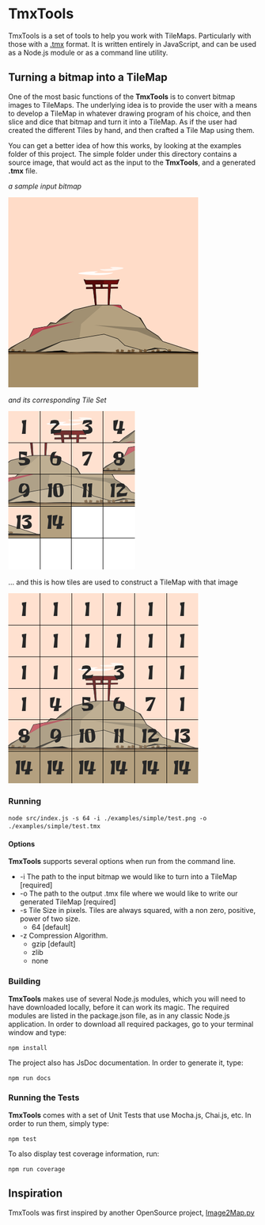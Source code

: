 # TmxTools

TmxTools is a set of tools to help you work with TileMaps. Particularly with
those with a [.tmx](http://docs.mapeditor.org/en/latest/reference/tmx-map-format/) format.
It is written entirely in JavaScript, and can be used as a Node.js module or as
a command line utility.

## Turning a bitmap into a TileMap

One of the most basic functions of the **TmxTools** is to convert bitmap images to
TileMaps. The underlying idea is to provide the user with a means to develop a
TileMap in whatever drawing program of his choice, and then slice and dice
that bitmap and turn it into a TileMap. As if the user had created the
different Tiles by hand, and then crafted a Tile Map using them.

You can get a better idea of how this works, by looking at the examples folder
of this project. The simple folder under this directory contains a source image,
that would act as the input to the **TmxTools**, and a generated **.tmx** file.

_a sample input bitmap_

![An input bitmap](examples/readme/input_bitmap.png)

_and its corresponding Tile Set_

![An output TileSet](examples/readme/tileset_with_tile_ids.png)

... and this is how tiles are used to construct a TileMap with that image

![A TileMap for the bitmap](examples/readme/input_bitmap_with_tile_ids.png)

### Running
```
node src/index.js -s 64 -i ./examples/simple/test.png -o ./examples/simple/test.tmx
```
#### Options
**TmxTools** supports several options when run from the command line.

* -i The path to the input bitmap we would like to turn into a TileMap [required]
* -o The path to the output .tmx file where we would like to write our generated TileMap [required]
* -s Tile Size in pixels. Tiles are always squared, with a non zero, positive, power of two size.
  * 64 [default]
* -z Compression Algorithm.
  * gzip [default]
  * zlib
  * none

### Building
**TmxTools** makes use of several Node.js modules, which you will need to have
downloaded locally, before it can work its magic. The required modules are listed
in the package.json file, as in any classic Node.js application. In order
to download all required packages, go to your terminal window and type:
```
npm install
```
The project also has JsDoc documentation. In order to generate it, type:
```
npm run docs
```
### Running the Tests
**TmxTools** comes with a set of Unit Tests that use Mocha.js, Chai.js, etc. In order
to run them, simply type:
```
npm test
```
To also display test coverage information, run:
```
npm run coverage
```

## Inspiration
TmxTools was first inspired by another OpenSource project,
[Image2Map.py](https://github.com/bjorn/tiled/wiki/Import-from-Image)
